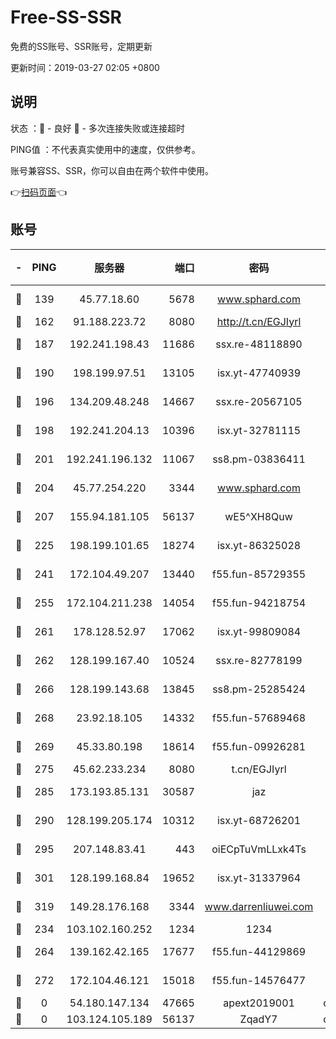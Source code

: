 # Free-SS-SSR

免费的SS账号、SSR账号，定期更新

更新时间：2019-03-27 02:05 +0800

## 说明

状态     ：🙂 - 良好 🙁 - 多次连接失败或连接超时

PING值   ：不代表真实使用中的速度，仅供参考。

账号兼容SS、SSR，你可以自由在两个软件中使用。

👉[扫码页面](https://liesauer.github.io/Free-SS-SSR/)👈

## 账号

|-|PING|服务器|端口|密码|加密方式|区域|
|:----:|:----:|:-----:|-----:|:----:|:----:|:----:|
|🙂|139|45.77.18.60|5678|www.sphard.com|aes-256-cfb|JP|
|🙂|162|91.188.223.72|8080|http://t.cn/EGJIyrl|rc4-md5|RU|
|🙂|187|192.241.198.43|11686|ssx.re-48118890|aes-256-cfb|US|
|🙂|190|198.199.97.51|13105|isx.yt-47740939|aes-256-cfb|US|
|🙂|196|134.209.48.248|14667|ssx.re-20567105|aes-256-cfb|US|
|🙂|198|192.241.204.13|10396|isx.yt-32781115|aes-256-cfb|US|
|🙂|201|192.241.196.132|11067|ss8.pm-03836411|aes-256-cfb|US|
|🙂|204|45.77.254.220|3344|www.sphard.com|aes-256-cfb|SG|
|🙂|207|155.94.181.105|56137|wE5^XH8Quw|aes-256-cfb|US|
|🙂|225|198.199.101.65|18274|isx.yt-86325028|aes-256-cfb|US|
|🙂|241|172.104.49.207|13440|f55.fun-85729355|aes-256-cfb|SG|
|🙂|255|172.104.211.238|14054|f55.fun-94218754|aes-256-cfb|US|
|🙂|261|178.128.52.97|17062|isx.yt-99809084|aes-256-cfb|SG|
|🙂|262|128.199.167.40|10524|ssx.re-82778199|aes-256-cfb|SG|
|🙂|266|128.199.143.68|13845|ss8.pm-25285424|aes-256-cfb|SG|
|🙂|268|23.92.18.105|14332|f55.fun-57689468|aes-256-cfb|US|
|🙂|269|45.33.80.198|18614|f55.fun-09926281|aes-256-cfb|US|
|🙂|275|45.62.233.234|8080|t.cn/EGJIyrl|rc4-md5|CA|
|🙂|285|173.193.85.131|30587|jaz|aes-256-cfb|US|
|🙂|290|128.199.205.174|10312|isx.yt-68726201|aes-256-cfb|SG|
|🙂|295|207.148.83.41|443|oiECpTuVmLLxk4Ts|aes-256-cfb|AU|
|🙂|301|128.199.168.84|19652|isx.yt-31337964|aes-256-cfb|SG|
|🙂|319|149.28.176.168|3344|www.darrenliuwei.com|aes-256-cfb|AU|
|🙂|234|103.102.160.252|1234|1234|rc4-md5|JP|
|🙂|264|139.162.42.165|17677|f55.fun-44129869|aes-256-cfb|SG|
|🙂|272|172.104.46.121|15018|f55.fun-14576477|aes-256-cfb|SG|
|🙁|0|54.180.147.134|47665|apext2019001|chacha20|KR|
|🙁|0|103.124.105.189|56137|ZqadY7|chacha20|US|
